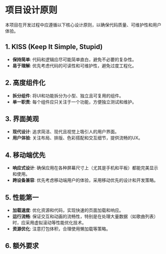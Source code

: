 # 项目设计原则

本项目在开发过程中应遵循以下核心设计原则，以确保代码质量、可维护性和用户体验。

## 1. KISS (Keep It Simple, Stupid)

- **保持简单**: 代码和逻辑应尽可能简单直白，避免不必要的复杂性。
- **易于理解**: 优先考虑代码的可读性和可维护性，避免过度工程化。

## 2. 高度组件化

- **拆分组件**: 将UI和功能拆分为小型、独立且可复用的组件。
- **单一职责**: 每个组件应只关注于一个功能，方便独立测试和维护。

## 3. 界面美观

- **现代设计**: 追求简洁、现代且视觉上吸引人的用户界面。
- **用户体验**: 关注布局、排版、色彩搭配和交互细节，提供流畅的UX。

## 4. 移动端优先

- **响应式设计**: 确保应用在各种屏幕尺寸上（尤其是手机和平板）都能完美显示和使用。
- **跨设备兼容**: 优先考虑移动端用户的体验，采用移动优先的设计和开发策略。

## 5. 性能第一

- **加载速度**: 优化资源和代码，实现快速的页面加载和响应。
- **运行流畅**: 保证交互和动画的流畅性，特别是在处理大量数据（如歌曲列表）时，应采用虚拟滚动等性能优化技术。
- **资源优化**: 注意打包体积，合理使用懒加载等策略。

## 6. 额外要求
